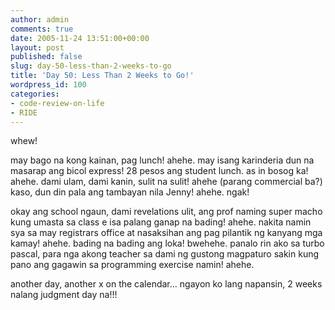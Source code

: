 ```yaml
---
author: admin
comments: true
date: 2005-11-24 13:51:00+00:00
layout: post
published: false
slug: day-50-less-than-2-weeks-to-go
title: 'Day 50: Less Than 2 Weeks to Go!'
wordpress_id: 100
categories:
- code-review-on-life
- RIDE
---
```


whew!

may bago na kong kainan, pag lunch! ahehe. may isang karinderia dun na masarap ang bicol express! 28 pesos ang student lunch. as in bosog ka! ahehe. dami ulam, dami kanin, sulit na sulit! ahehe (parang commercial ba?) kaso, dun din pala ang tambayan nila Jenny! ahehe. ngak!

okay ang school ngaun, dami revelations ulit, ang prof naming super macho kung umasta sa class e isa palang ganap na bading! ahehe. nakita namin sya sa may registrars office at nasaksihan ang pag pilantik ng kanyang mga kamay! ahehe. bading na bading ang loka! bwehehe. panalo rin ako sa turbo pascal, para nga akong teacher sa dami ng gustong magpaturo sakin kung pano ang gagawin sa programming exercise namin! ahehe. 

another day, another x on the calendar... ngayon ko lang napansin, 2 weeks nalang judgment day na!!!
